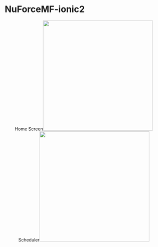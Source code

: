 # NuForceMF-ionic2
<p align="center">
  Home Screen<img src="NuForceMF/Home Screen.png" width="350"/>
  Scheduler<img src="NuForceMF/scheduler.png" width="350"/>
</p>
